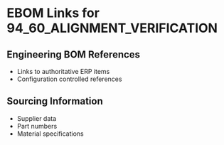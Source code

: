 # EBOM Links for 94_60_ALIGNMENT_VERIFICATION

## Engineering BOM References
- Links to authoritative ERP items
- Configuration controlled references

## Sourcing Information
- Supplier data
- Part numbers
- Material specifications
